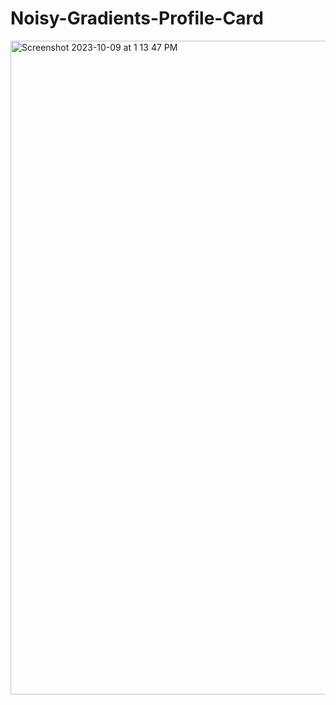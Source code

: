 # Noisy-Gradients-Profile-Card

<img width="1046" alt="Screenshot 2023-10-09 at 1 13 47 PM" src="https://github.com/chudasamajd/Noisy-Gradients-Profile-Card/assets/12470982/d8cdaae3-7546-4956-b696-3abf85340b15">
